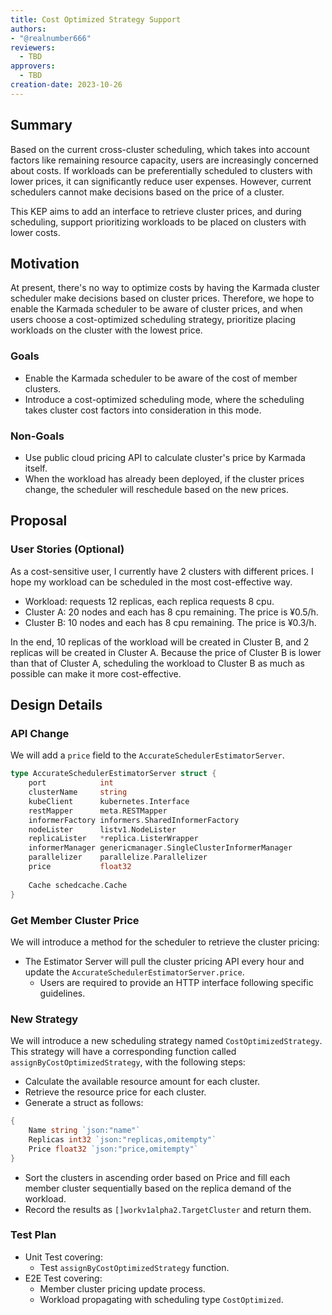 ```yaml
---
title: Cost Optimized Strategy Support
authors:
- "@realnumber666"
reviewers:
  - TBD
approvers:
  - TBD
creation-date: 2023-10-26
---
```

## Summary

Based on the current cross-cluster scheduling, which takes into account factors like remaining resource capacity, users are increasingly concerned about costs. If workloads can be preferentially scheduled to clusters with lower prices, it can significantly reduce user expenses. However, current schedulers cannot make decisions based on the price of a cluster.

This KEP aims to add an interface to retrieve cluster prices, and during scheduling, support prioritizing workloads to be placed on clusters with lower costs.
## Motivation
At present, there's no way to optimize costs by having the Karmada cluster scheduler make decisions based on cluster prices. Therefore, we hope to enable the Karmada scheduler to be aware of cluster prices, and when users choose a cost-optimized scheduling strategy, prioritize placing workloads on the cluster with the lowest price.
### Goals
- Enable the Karmada scheduler to be aware of the cost of member clusters.
- Introduce a cost-optimized scheduling mode, where the scheduling takes cluster cost factors into consideration in this mode.
### Non-Goals
- Use public cloud pricing API to calculate cluster's price by Karmada itself.
- When the workload has already been deployed, if the cluster prices change, the scheduler will reschedule based on the new prices.

## Proposal

### User Stories (Optional)

As a cost-sensitive user, I currently have 2 clusters with different prices. I hope my workload can be scheduled in the most cost-effective way.
- Workload: requests 12 replicas, each replica requests 8 cpu.
- Cluster A: 20 nodes and each has 8 cpu remaining. The price is ¥0.5/h.
- Cluster B: 10 nodes and each has 8 cpu remaining. The price is ¥0.3/h.

In the end, 10 replicas of the workload will be created in Cluster B, and 2 replicas will be created in Cluster A. Because the price of Cluster B is lower than that of Cluster A, scheduling the workload to Cluster B as much as possible can make it more cost-effective.

## Design Details
### API Change
We will add a `price` field to the `AccurateSchedulerEstimatorServer`.
```go
type AccurateSchedulerEstimatorServer struct {  
    port            int  
    clusterName     string  
    kubeClient      kubernetes.Interface  
    restMapper      meta.RESTMapper  
    informerFactory informers.SharedInformerFactory  
    nodeLister      listv1.NodeLister  
    replicaLister   *replica.ListerWrapper  
    informerManager genericmanager.SingleClusterInformerManager  
    parallelizer    parallelize.Parallelizer  
    price           float32
  
    Cache schedcache.Cache  
}
```
### Get Member Cluster Price
We will introduce a method for the scheduler to retrieve the cluster pricing:
- The Estimator Server will pull the cluster pricing API every hour and update the `AccurateSchedulerEstimatorServer.price`.
    - Users are required to provide an HTTP interface following specific guidelines.
### New Strategy
We will introduce a new scheduling strategy named `CostOptimizedStrategy`. This strategy will have a corresponding function called `assignByCostOptimizedStrategy`, with the following steps:
- Calculate the available resource amount for each cluster.
- Retrieve the resource price for each cluster.
- Generate a struct as follows:
```go
{
	Name string `json:"name"`
	Replicas int32 `json:"replicas,omitempty"`
	Price float32 `json:"price,omitempty"`
}
```
- Sort the clusters in ascending order based on Price and fill each member cluster sequentially based on the replica demand of the workload.
- Record the results as `[]workv1alpha2.TargetCluster` and return them.

### Test Plan
- Unit Test covering:
    - Test `assignByCostOptimizedStrategy` function.
- E2E Test covering:
    - Member cluster pricing update process.
    - Workload propagating with scheduling type `CostOptimized`.
